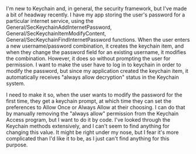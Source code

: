 

I'm new to Keychain and, in general, the security framework, but I've made a bit of headway recently. I have my app storing the user's password for a particular internet service, using the General/SecKeychainAddInternetPassword, General/SecKeychainItemModifyContent, General/SecKeychainFindInternetPassword functions. When the user enters a new username/password combination, it creates the keychain item, and when they change the password field for an existing username, it modifies the combination. However, it does so without prompting the user for permission. I want to make the user have to log in to keychain in order to modify the password, but since my application created the keychain item, it automatically receives "always allow decryption" status in the Keychain system. 

I need to make it so, when the user wants to modify the password for the first time, they get a keychain prompt, at which time they can set the preferences to Allow Once or Always Allow at their choosing. I can do that by manually removing the "always allow" permission from the Keychain Access program, but I want to do it by code. I've looked through the Keychain methods extensively, and I can't seem to find anything for changing this value. It might be right under my nose, but I fear it's more complicated than I'd like it to be, as I just can't find anything for this purpose.